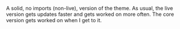 A solid, no imports (non-live), version of the theme. As usual, the live version gets updates faster and gets worked on more often. The core version gets worked on when I get to it.
